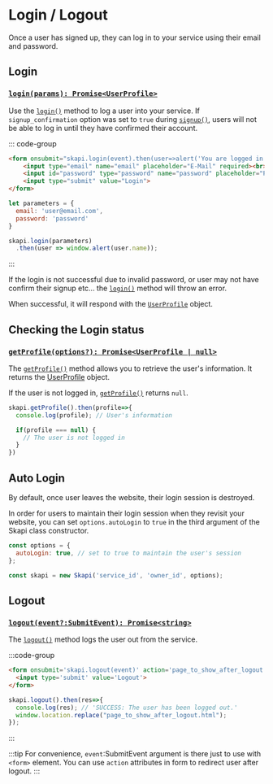 # Login / Logout

Once a user has signed up, they can log in to your service using their email and password.

## Login

### [`login(params): Promise<UserProfile>`](/api-reference/authentication/README.md#login)

Use the [`login()`](/api-reference/authentication/README.md#login) method to log a user into your service.
If `signup_confirmation` option was set to `true` during [`signup()`](/api-reference/authentication/README.md#signup),
users will not be able to log in until they have confirmed their account.

::: code-group

```html [Form]
<form onsubmit="skapi.login(event).then(user=>alert('You are logged in!'))">
    <input type="email" name="email" placeholder="E-Mail" required><br>
    <input id="password" type="password" name="password" placeholder="Password" required><br>
    <input type="submit" value="Login">
</form>
```

```js [JS]
let parameters = {
  email: 'user@email.com',
  password: 'password'
}

skapi.login(parameters)
  .then(user => window.alert(user.name));
```
:::

If the login is not successful due to invalid password, or user may not have confirm their signup etc... the [`login()`](/api-reference/authentication/README.md#login) method will throw an error.

When successful, it will respond with the [`UserProfile`](/api-reference/data-types/README.md#userprofile) object.

## Checking the Login status

### [`getProfile(options?): Promise<UserProfile | null>`](/api-reference/authentication/README.md#getprofile)

The [`getProfile()`](/api-reference/authentication/README.md#getprofile) method allows you to retrieve the user's information.
It returns the [UserProfile](/api-reference/data-types/README.md#userprofile) object.

If the user is not logged in, [`getProfile()`](/api-reference/authentication/README.md#getprofile) returns `null`.

```js
skapi.getProfile().then(profile=>{
  console.log(profile); // User's information

  if(profile === null) {
    // The user is not logged in
  }
})
```


## Auto Login

By default, once user leaves the website, their login session is destroyed.

In order for users to maintain their login session when they revisit your website,
you can set `options.autoLogin` to `true` in the third argument of the Skapi class constructor.

```javascript
const options = {
  autoLogin: true, // set to true to maintain the user's session
};

const skapi = new Skapi('service_id', 'owner_id', options);
```

## Logout
### [`logout(event?:SubmitEvent): Promise<string>`](/api-reference/authentication/README.md#logout)

The [`logout()`](/api-reference/authentication/README.md#logout) method logs the user out from the service.

:::code-group

```html [Form]
<form onsubmit='skapi.logout(event)' action='page_to_show_after_logout.html'>
  <input type='submit' value='Logout'>
</form>
```

```js [JS]
skapi.logout().then(res=>{
  console.log(res); // 'SUCCESS: The user has been logged out.'
  window.location.replace("page_to_show_after_logout.html");
});
```
:::

:::tip
For convenience, `event`:SubmitEvent argument is there just to use with `<form>` element.
You can use `action` attributes in form to redirect user after logout.
:::
